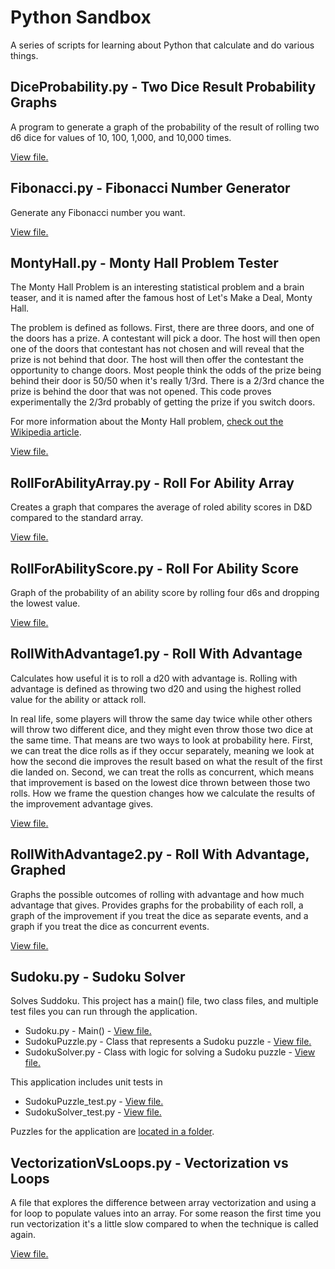 # Python Sandbox

A series of scripts for learning about Python that calculate and do various things.

## DiceProbability.py - Two Dice Result Probability Graphs

A program to generate a graph of the probability of the result of rolling two d6 dice for values of 10, 100, 1,000, and 10,000 times.

[View file.](https://github.com/ICodeForCoffee/PythonSandbox/blob/main/DiceProbability.py)

## Fibonacci.py - Fibonacci Number Generator

Generate any Fibonacci number you want.

[View file.](https://github.com/ICodeForCoffee/PythonSandbox/blob/main/Fibonacci.py)

## MontyHall.py - Monty Hall Problem Tester

The Monty Hall Problem is an interesting statistical problem and a brain teaser, and it is named after the famous host of Let's Make a Deal, Monty Hall. 

The problem is defined as follows. First, there are three doors, and one of the doors has a prize. A contestant will pick a door. The host will then open one of the doors that contestant has not chosen and will reveal that the prize is not behind that door. The host will then offer the contestant the opportunity to change doors. Most people think the odds of the prize being behind their door is 50/50 when it's really 1/3rd. There is a 2/3rd chance the prize is behind the door that was not opened. This code proves experimentally the 2/3rd probably of getting the prize if you switch doors.

For more information about the Monty Hall problem, [check out the Wikipedia article](https://en.wikipedia.org/wiki/Monty_Hall_problem).

[View file.](https://github.com/ICodeForCoffee/PythonSandbox/blob/main/MontyHall.py)

## RollForAbilityArray.py - Roll For Ability Array

Creates a graph that compares the average of roled ability scores in D&D compared to the standard array.

[View file.](https://github.com/ICodeForCoffee/PythonSandbox/blob/main/RollForAbilityArray.py)

## RollForAbilityScore.py - Roll For Ability Score

Graph of the probability of an ability score by rolling four d6s and dropping the lowest value.

[View file.](https://github.com/ICodeForCoffee/PythonSandbox/blob/main/RollForAbilityScore.py)

## RollWithAdvantage1.py - Roll With Advantage

Calculates how useful it is to roll a d20 with advantage is. Rolling with advantage is defined as throwing two d20 and using the highest rolled value for the ability or attack roll.

In real life, some players will throw the same day twice while other others will throw two different dice, and they might even throw those two dice at the same time. That means are two ways to look at probability here. First, we can treat the dice rolls as if they occur separately, meaning we look at how the second die improves the result based on what the result of the first die landed on. Second, we can treat the rolls as concurrent, which means that improvement is based on the lowest dice thrown between those two rolls. How we frame the question changes how we calculate the results of the improvement advantage gives.

[View file.](https://github.com/ICodeForCoffee/PythonSandbox/blob/main/RollWithAdvantage1.py)

## RollWithAdvantage2.py - Roll With Advantage, Graphed

Graphs the possible outcomes of rolling with advantage and how much advantage that gives. Provides graphs for the probability of each roll, a graph of the improvement if you treat the dice as separate events, and a graph if you treat the dice as concurrent events.

[View file.](https://github.com/ICodeForCoffee/PythonSandbox/blob/main/RollWithAdvantage2.py)

## Sudoku.py - Sudoku Solver

Solves Suddoku. This project has a main() file, two class files, and multiple test files you can run through the application.

- Sudoku.py - Main() - [View file.](https://github.com/ICodeForCoffee/PythonSandbox/blob/main/Sudoku.py)
- SudokuPuzzle.py - Class that represents a Sudoku puzzle - [View file.](https://github.com/ICodeForCoffee/PythonSandbox/blob/main/SudokuPuzzle.py)
- SudokuSolver.py - Class with logic for solving a Sudoku puzzle - [View file.](https://github.com/ICodeForCoffee/PythonSandbox/blob/main/SudokuSolver.py)

This application includes unit tests in

- SudokuPuzzle_test.py - [View file.](https://github.com/ICodeForCoffee/PythonSandbox/blob/main/SudokuPuzzle_test.py)
- SudokuSolver_test.py - [View file.](https://github.com/ICodeForCoffee/PythonSandbox/blob/main/SudokuSolver_test.py)

Puzzles for the application are [located in a folder](https://github.com/ICodeForCoffee/PythonSandbox/tree/main/SudokuPuzzles).

## VectorizationVsLoops.py - Vectorization vs Loops

A file that explores the difference between array vectorization and using a for loop to populate values into an array. For some reason the first time you run vectorization it's a little slow compared to when the technique is called again.

[View file.](https://github.com/ICodeForCoffee/PythonSandbox/blob/main/VectorizationVsLoops.py)
